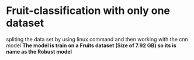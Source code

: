 # Fruit-classification with only one dataset
spliting the data set by using linux command and then working with the cnn model
**The model is train on a Fruits dataset (Size of 7.92 GB) so its is name as the Robust model**
